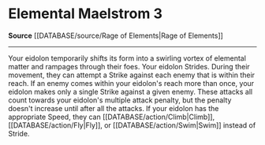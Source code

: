 ﻿---
actions: '[three-actions]'
cost: null
element: null
frequency: null
id: '2129'
name: Elemental Maelstrom
rarity: Common
requirement: null
rus_type_level: null
school: null
source: '[[DATABASE/source/Rage of Elements|Rage of Elements]]'
trait: null
trigger: null
type: Action

---
# Elemental Maelstrom <span class="action-icon">3</span>

**Source** [[DATABASE/source/Rage of Elements|Rage of Elements]]

---
Your eidolon temporarily shifts its form into a swirling vortex of elemental matter and rampages through their foes. Your eidolon Strides. During their movement, they can attempt a Strike against each enemy that is within their reach. If an enemy comes within your eidolon's reach more than once, your eidolon makes only a single Strike against a given enemy. These attacks all count towards your eidolon's multiple attack penalty, but the penalty doesn't increase until after all the attacks. If your eidolon has the appropriate Speed, they can [[DATABASE/action/Climb|Climb]], [[DATABASE/action/Fly|Fly]], or [[DATABASE/action/Swim|Swim]] instead of Stride.